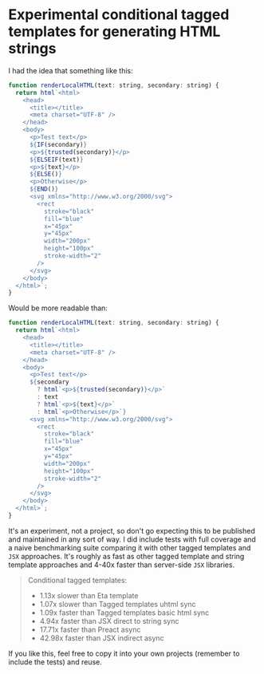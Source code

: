 # Experimental conditional tagged templates for generating HTML strings

I had the idea that something like this:

```js
function renderLocalHTML(text: string, secondary: string) {
  return html`<html>
    <head>
      <title></title>
      <meta charset="UTF-8" />
    </head>
    <body>
      <p>Test text</p>
      ${IF(secondary)}
      <p>${trusted(secondary)}</p>
      ${ELSEIF(text)}
      <p>${text}</p>
      ${ELSE()}
      <p>Otherwise</p>
      ${END()}
      <svg xmlns="http://www.w3.org/2000/svg">
        <rect
          stroke="black"
          fill="blue"
          x="45px"
          y="45px"
          width="200px"
          height="100px"
          stroke-width="2"
        />
      </svg>
    </body>
  </html>`;
}
```

Would be more readable than:

```js
function renderLocalHTML(text: string, secondary: string) {
  return html`<html>
    <head>
      <title></title>
      <meta charset="UTF-8" />
    </head>
    <body>
      <p>Test text</p>
      ${secondary
        ? html`<p>${trusted(secondary)}</p>`
        : text
        ? html`<p>${text}</p>`
        : html`<p>Otherwise</p>`}
      <svg xmlns="http://www.w3.org/2000/svg">
        <rect
          stroke="black"
          fill="blue"
          x="45px"
          y="45px"
          width="200px"
          height="100px"
          stroke-width="2"
        />
      </svg>
    </body>
  </html>`;
}
```

It's an experiment, not a project, so don't go expecting this to be published and maintained in any sort of way. I did include tests with full coverage and a naive benchmarking suite comparing it with other tagged templates and `JSX` approaches. It's roughly as fast as other tagged template and string template approaches and 4-40x faster than server-side `JSX` libraries.

> Conditional tagged templates:
>
> - 1.13x slower than Eta template
> - 1.07x slower than Tagged templates uhtml sync
> - 1.09x faster than Tagged templates basic html sync
> - 4.94x faster than JSX direct to string sync
> - 17.71x faster than Preact async
> - 42.98x faster than JSX indirect async

If you like this, feel free to copy it into your own projects (remember to include the tests) and reuse.
